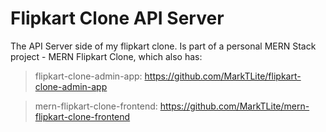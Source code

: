 # Flipkart Clone API Server

The API Server side of my flipkart clone. Is part of a personal MERN Stack project - MERN Flipkart Clone, which also has:
   > flipkart-clone-admin-app: https://github.com/MarkTLite/flipkart-clone-admin-app

  > mern-flipkart-clone-frontend: https://github.com/MarkTLite/mern-flipkart-clone-frontend
 

  